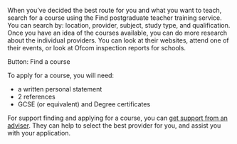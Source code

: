 When you’ve decided the best route for you and what you want to teach, search for a course using the Find postgraduate teacher training service. You can search by: location, provider, subject, study type, and qualification. 
Once you have an idea of the courses available, you can do more research about the individual providers. You can look at their websites, attend one of their events, or look at Ofcom inspection reports for schools.

Button: Find a course

To apply for a course, you will need:
* a written personal statement
* 2 references
* GCSE (or equivalent) and Degree certificates

For support finding and applying for a course, you can [get support from an adviser](/tta-service). They can help to select the best provider for you, and assist you with your application. 